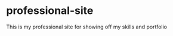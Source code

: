professional-site
=============

This is my professional site for showing off my skills and portfolio
